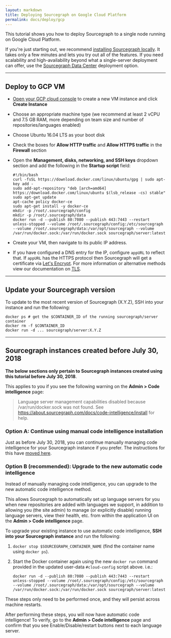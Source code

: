 ```yaml
---
layout: markdown
title: Deploying Sourcegraph on Google Cloud Platform
permalink: docs/deploy/gcp
---
```


<style>
div.alert-info {
    background-color: rgb(221, 241, 255);
    border-radius: 0.5em;
    padding: 0.25em 1em 0.25em 1em;
}
</style>

This tutorial shows you how to deploy Sourcegraph to a single node running on Google Cloud Platform.

If you're just starting out, we recommend [installing Sourcegraph locally](/docs). It takes only a few minutes and lets you try out all of the features. If you need scalability and high-availability beyond what a single-server deployment can offer, use the [Sourcegraph Data Center](https://github.com/sourcegraph/deploy-sourcegraph) deployment option.

---

## Deploy to GCP VM

- [Open your GCP cloud console](https://console.cloud.google.com/compute/instances) to create a new VM instance and click **Create Instance**
- Choose an appropriate machine type (we recommend at least 2 vCPU and 7.5 GB RAM, more depending on team size and number of repositories/languages enabled)
- Choose Ubuntu 16.04 LTS as your boot disk
- Check the boxes for **Allow HTTP traffic** and **Allow HTTPS traffic** in the **Firewall** section
- Open the **Management, disks, networking, and SSH keys** dropdown section and add the following in the **Startup script** field:

  ```
  #!/bin/bash
  curl -fsSL https://download.docker.com/linux/ubuntu/gpg | sudo apt-key add -
  sudo add-apt-repository "deb [arch=amd64] https://download.docker.com/linux/ubuntu $(lsb_release -cs) stable"
  sudo apt-get update
  apt-cache policy docker-ce
  sudo apt-get install -y docker-ce
  mkdir -p /root/.sourcegraph/config
  mkdir -p /root/.sourcegraph/data
  docker run -d --publish 80:7080 --publish 443:7443 --restart unless-stopped --volume /root/.sourcegraph/config:/etc/sourcegraph --volume /root/.sourcegraph/data:/var/opt/sourcegraph --volume /var/run/docker.sock:/var/run/docker.sock sourcegraph/server:latest
  ```

- Create your VM, then navigate to its public IP address.

- If you have configured a DNS entry for the IP, configure `appURL` to reflect that. If `appURL` has the HTTPS protocol then Sourcegraph will get a certificate via [Let's Encrypt](https://letsencrypt.org/). For more information or alternative methods view our documentation on [TLS](/docs/config/tlsssl).

---

## Update your Sourcegraph version

To update to the most recent version of Sourcegraph (X.Y.Z), SSH into your instance and run the following:

```
docker ps # get the $CONTAINER_ID of the running sourcegraph/server container
docker rm -f $CONTAINER_ID
docker run -d ... sourcegraph/server:X.Y.Z
```

---

## Sourcegraph instances created before July 30, 2018

**The below sections only pertain to Sourcegraph instances created using this tutorial before July 30, 2018**.

This applies to you if you see the following warning on the **Admin > Code intelligence** page:

> Language server management capabilities disabled because /var/run/docker.sock was not found. See https://about.sourcegraph.com/docs/code-intelligence/install for help.

### Option A: Continue using manual code intelligence installation

Just as before July 30, 2018, you can continue manually managing code intelligence for your Sourcegraph instance if you prefer. The instructions for this have [moved here](/docs/code-intelligence/install-manual-gcp).

### Option B (recommended): Upgrade to the new automatic code intelligence

Instead of manually managing code intelligence, you can upgrade to the new automatic code intelligence method.

This allows Sourcegraph to automatically set up language servers for you when new repositories are added with languages we support, in addition to allowing you (the site admin) to manage (or explicitly disable) running language servers, view their health, etc. from within the application UI on the **Admin > Code intelligence** page.

To upgrade your existing instance to use automatic code intelligence, **SSH into your Sourcegraph instance** and run the following:

1.  `docker stop $SOURCEGRAPH_CONTAINER_NAME` (find the container name using `docker ps`).
2.  Start the Docker container again using the new `docker run` command provided in the updated user-data `#cloud-config` script above. i.e.:

    ```
    docker run -d --publish 80:7080 --publish 443:7443 --restart unless-stopped --volume /root/.sourcegraph/config:/etc/sourcegraph --volume /root/.sourcegraph/data:/var/opt/sourcegraph --volume /var/run/docker.sock:/var/run/docker.sock sourcegraph/server:latest
    ```

These steps only need to be performed once, and they will persist across machine restarts.

After performing these steps, you will now have automatic code intelligence! To verify, go to the **Admin > Code intelligence** page and confirm that you see Enable/Disable/restart buttons next to each language server.
